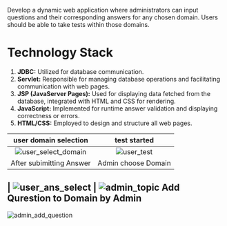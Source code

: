 Develop a dynamic web application where administrators can input questions and their corresponding answers for any chosen domain. Users should be able to take tests within those domains.
# Technology Stack
1. **JDBC:** Utilized for database communication.
2. **Servlet:** Responsible for managing database operations and facilitating communication with web pages.
3. **JSP (JavaServer Pages):** Used for displaying data fetched from the database, integrated with HTML and CSS for rendering.
4. **JavaScript:** Implemented for runtime answer validation and displaying correctness or errors.
5. **HTML/CSS:** Employed to design and structure all web pages.

user domain selection           |  test started
:-------------------------:|:-------------------------:
![user_select_domain](https://github.com/AbhishekPawshekar/MCQ-Contest-By-JDBC-Servlet-JSP/assets/89447125/e2eed1ce-0b67-4502-8c6b-968642f97ee5) | ![user_test](https://github.com/AbhishekPawshekar/MCQ-Contest-By-JDBC-Servlet-JSP/assets/89447125/007f419f-2e12-4183-b586-020bc7f5971c)
After subimitting Answer         |  Admin choose Domain
|
![user_ans_select](https://github.com/AbhishekPawshekar/MCQ-Contest-By-JDBC-Servlet-JSP/assets/89447125/289b55d8-1810-46bd-a590-afe7d1bbd28f) | ![admin_topic](https://github.com/AbhishekPawshekar/MCQ-Contest-By-JDBC-Servlet-JSP/assets/89447125/35cca7ce-b557-4b0e-b2fd-1005492eaa8f)
Add Qurestion to Domain by Admin
-

![admin_add_question](https://github.com/AbhishekPawshekar/MCQ-Contest-By-JDBC-Servlet-JSP/assets/89447125/1cbf5648-e404-49bd-ba6b-e727dcf4d052)


